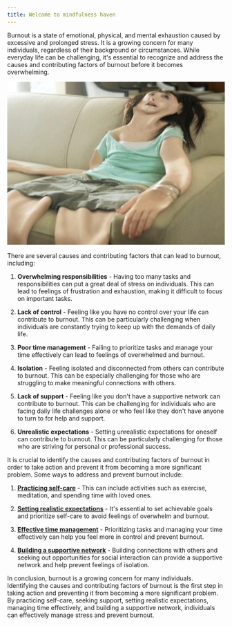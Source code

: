 ```yaml
---
title: Welcome to mindfulness haven
---
```

Burnout is a state of emotional, physical, and mental exhaustion caused by excessive and prolonged stress. It is a growing concern for many individuals, regardless of their background or circumstances. While everyday life can be challenging, it's essential to recognize and address the causes and contributing factors of burnout before it becomes overwhelming.

![Deflated girl](img/deflated_girl_on_weed.jpg)

There are several causes and contributing factors that can lead to burnout, including:

1. **Overwhelming responsibilities** - Having too many tasks and responsibilities can put a great deal of stress on individuals. This can lead to feelings of frustration and exhaustion, making it difficult to focus on important tasks.

2. **Lack of control** - Feeling like you have no control over your life can contribute to burnout. This can be particularly challenging when individuals are constantly trying to keep up with the demands of daily life.

3. **Poor time management** - Failing to prioritize tasks and manage your time effectively can lead to feelings of overwhelmed and burnout.

4. **Isolation** - Feeling isolated and disconnected from others can contribute to burnout. This can be especially challenging for those who are struggling to make meaningful connections with others.

5. **Lack of support** - Feeling like you don't have a supportive network can contribute to burnout. This can be challenging for individuals who are facing daily life challenges alone or who feel like they don't have anyone to turn to for help and support.

6. **Unrealistic expectations** - Setting unrealistic expectations for oneself can contribute to burnout. This can be particularly challenging for those who are striving for personal or professional success.

It is crucial to identify the causes and contributing factors of burnout in order to take action and prevent it from becoming a more significant problem. Some ways to address and prevent burnout include:

1. [**Practicing self-care**](/antiburn/2023/02/04/selfcare.html) - This can include activities such as exercise, meditation, and spending time with loved ones.

2. [**Setting realistic expectations**](/antiburn/2023/02/04/expectations.html) - It's essential to set achievable goals and prioritize self-care to avoid feelings of overwhelm and burnout.

3. [**Effective time management**](/antiburn/2023/02/04/time-management.html) - Prioritizing tasks and managing your time effectively can help you feel more in control and prevent burnout.

4. [**Building a supportive network**](/antiburn/2023/02/04/finding-support.html) - Building connections with others and seeking out opportunities for social interaction can provide a supportive network and help prevent feelings of isolation.

In conclusion, burnout is a growing concern for many individuals. Identifying the causes and contributing factors of burnout is the first step in taking action and preventing it from becoming a more significant problem. By practicing self-care, seeking support, setting realistic expectations, managing time effectively, and building a supportive network, individuals can effectively manage stress and prevent burnout.
